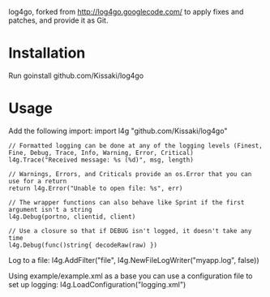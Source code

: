 log4go, forked from http://log4go.googlecode.com/ to apply fixes and patches, and provide it as Git.


Installation
============

Run
	goinstall github.com/Kissaki/log4go


Usage
====

Add the following import:
	import l4g "github.com/Kissaki/log4go"

	// Formatted logging can be done at any of the logging levels (Finest, Fine, Debug, Trace, Info, Warning, Error, Critical)
	l4g.Trace("Received message: %s (%d)", msg, length)

	// Warnings, Errors, and Criticals provide an os.Error that you can use for a return
	return l4g.Error("Unable to open file: %s", err)

	// The wrapper functions can also behave like Sprint if the first argument isn't a string
	l4g.Debug(portno, clientid, client)

	// Use a closure so that if DEBUG isn't logged, it doesn't take any time
	l4g.Debug(func()string{ decodeRaw(raw) })

Log to a file:
	l4g.AddFilter("file", l4g.NewFileLogWriter("myapp.log", false))

Using example/example.xml as a base you can use a configuration file to set up logging:
	l4g.LoadConfiguration("logging.xml")

